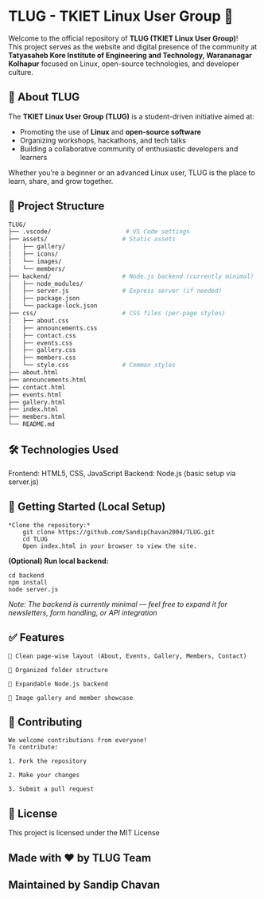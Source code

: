 # TLUG - TKIET Linux User Group 🐧

Welcome to the official repository of **TLUG (TKIET Linux User Group)**!  
This project serves as the website and digital presence of the community at 
**Tatyasaheb Kore Institute of Engineering and Technology, Warananagar Kolhapur**
focused on Linux, open-source technologies, and developer culture.



## 🧠 About TLUG

The **TKIET Linux User Group (TLUG)** is a student-driven initiative aimed at:
- Promoting the use of **Linux** and **open-source software**
- Organizing workshops, hackathons, and tech talks
- Building a collaborative community of enthusiastic developers and learners

Whether you’re a beginner or an advanced Linux user, TLUG is the place to learn,
share, and grow together.



## 📂 Project Structure

```bash
TLUG/
├── .vscode/                     # VS Code settings
├── assets/                     # Static assets
│   ├── gallery/
│   ├── icons/
│   └── images/
│   └── members/
├── backend/                    # Node.js backend (currently minimal)
│   ├── node_modules/
│   ├── server.js               # Express server (if needed)
│   ├── package.json
│   └── package-lock.json
├── css/                        # CSS files (per-page styles)
│   ├── about.css
│   ├── announcements.css
│   ├── contact.css
│   ├── events.css
│   ├── gallery.css
│   ├── members.css
│   └── style.css               # Common styles
├── about.html
├── announcements.html
├── contact.html
├── events.html
├── gallery.html
├── index.html
├── members.html
└── README.md
```



## 🛠️ Technologies Used

Frontend: HTML5, CSS, JavaScript
Backend: Node.js (basic setup via server.js)



## 🚀 Getting Started (Local Setup)

    *Clone the repository:*
        git clone https://github.com/SandipChavan2004/TLUG.git
        cd TLUG
        Open index.html in your browser to view the site.



**(Optional) Run local backend:**

    cd backend
    npm install
    node server.js

*Note: The backend is currently minimal — feel free to expand it for newsletters, form handling, or API integration*



## ✅ Features

    📄 Clean page-wise layout (About, Events, Gallery, Members, Contact)

    📁 Organized folder structure

    🔧 Expandable Node.js backend

    📸 Image gallery and member showcase



## 🙌 Contributing

    We welcome contributions from everyone!
    To contribute:

    1. Fork the repository

    2. Make your changes

    3. Submit a pull request



## 📄 License
This project is licensed under the MIT License

## Made with ❤️ by TLUG Team
## Maintained by Sandip Chavan